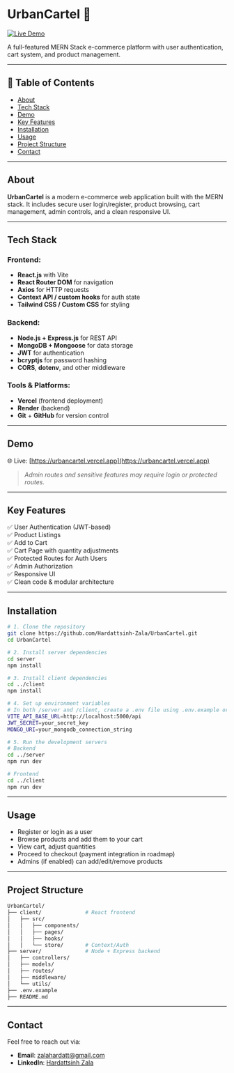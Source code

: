 # UrbanCartel 🛒

[![Live Demo](https://img.shields.io/badge/Live-Demo-blue)](https://urbancartel.vercel.app/)

A full-featured MERN Stack e-commerce platform with user authentication, cart system, and product management.

---

## 🚀 Table of Contents

- [About](#about)  
- [Tech Stack](#tech-stack)  
- [Demo](#demo)  
- [Key Features](#key-features)  
- [Installation](#installation)  
- [Usage](#usage)  
- [Project Structure](#project-structure)  
- [Contact](#contact)

---

## About

**UrbanCartel** is a modern e-commerce web application built with the MERN stack. It includes secure user login/register, product browsing, cart management, admin controls, and a clean responsive UI.

---

## Tech Stack

### Frontend:
- **React.js** with Vite  
- **React Router DOM** for navigation  
- **Axios** for HTTP requests  
- **Context API / custom hooks** for auth state  
- **Tailwind CSS / Custom CSS** for styling

### Backend:
- **Node.js + Express.js** for REST API  
- **MongoDB + Mongoose** for data storage  
- **JWT** for authentication  
- **bcryptjs** for password hashing  
- **CORS**, **dotenv**, and other middleware

###  Tools & Platforms:
- **Vercel** (frontend deployment)  
- **Render** (backend)  
- **Git** + **GitHub** for version control

---

## Demo

🌐 Live: [https://urbancartel.vercel.app](https://urbancartel.vercel.app)

> *Admin routes and sensitive features may require login or protected routes.*

---

## Key Features

✅ User Authentication (JWT-based)  
✅ Product Listings  
✅ Add to Cart  
✅ Cart Page with quantity adjustments  
✅ Protected Routes for Auth Users  
✅ Admin Authorization  
✅ Responsive UI  
✅ Clean code & modular architecture

---

##  Installation

```bash
# 1. Clone the repository
git clone https://github.com/Hardattsinh-Zala/UrbanCartel.git
cd UrbanCartel

# 2. Install server dependencies
cd server
npm install

# 3. Install client dependencies
cd ../client
npm install

# 4. Set up environment variables
# In both /server and /client, create a .env file using .env.example or:
VITE_API_BASE_URL=http://localhost:5000/api
JWT_SECRET=your_secret_key
MONGO_URI=your_mongodb_connection_string

# 5. Run the development servers
# Backend
cd ../server
npm run dev

# Frontend
cd ../client
npm run dev
```
---

## Usage
- Register or login as a user
- Browse products and add them to your cart
- View cart, adjust quantities
- Proceed to checkout (payment integration in roadmap)
- Admins (if enabled) can add/edit/remove products

---

## Project Structure
```bash
UrbanCartel/
├── client/              # React frontend
│   ├── src/
│   │   ├── components/
│   │   ├── pages/
│   │   ├── hooks/
│   │   └── store/       # Context/Auth
├── server/              # Node + Express backend
│   ├── controllers/
│   ├── models/
│   ├── routes/
│   ├── middleware/
│   └── utils/
├── .env.example
├── README.md
```

---

## Contact

Feel free to reach out via:

- **Email**: [zalahardatt@gmail.com](mailto:zalahardatt@gmail.com)  
- **LinkedIn**: [Hardattsinh Zala](https://www.linkedin.com/in/hardattsinh-zala-cte-gecbvn-ce-b665ba277)

